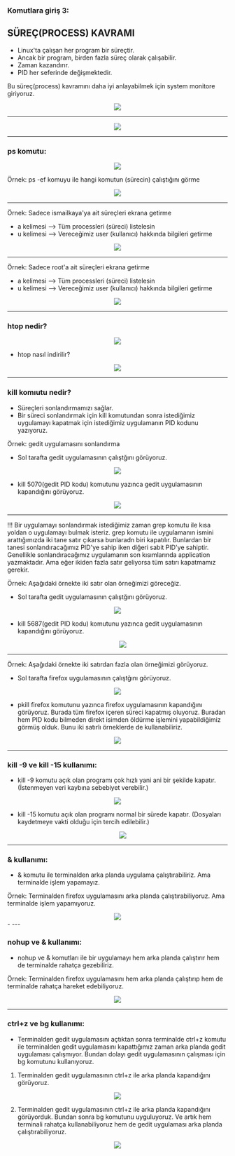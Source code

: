 ### **Komutlara giriş 3:**

 ## SÜREÇ(PROCESS) KAVRAMI
  
- Linux'ta çalışan her program bir süreçtir.
- Ancak bir program, birden fazla süreç olarak çalışabilir.
- Zaman kazandırır.
- PID her seferinde değişmektedir.

Bu süreç(process) kavramını daha iyi anlayabilmek için system monitore giriyoruz.
 
<div align="center">
	<img src="https://github.com/ismailkaya32/linux_komutlari_301/assets/122615472/fcf5bfc3-c0f1-414e-bb9e-18ba4c2d9195"/>
</div>

---

<div align="center">
	<img src="https://github.com/ismailkaya32/linux_komutlari_301/assets/122615472/ecc61e7f-7c27-4f56-b492-e382ac812e9a"/>
</div>

- ---

### ps komutu: 

<div align="center">
	<img src="https://github.com/ismailkaya32/linux_komutlari_301/assets/122615472/c8e07aa1-122e-413a-b23e-b0cfea870cab"/>
 </div>

Örnek: ps -ef komuyu ile hangi komutun (sürecin) çalıştığını görme

 <div align="center">
	<img src="https://github.com/ismailkaya32/linux_komutlari_301/assets/122615472/53cefe7d-13a6-432e-bca7-5a203e0ce170"/>
 </div>
 
- ---

Örnek: Sadece ismailkaya'ya ait süreçleri ekrana getirme

- a kelimesi --> Tüm processleri (süreci) listelesin
- u kelimesi --> Vereceğimiz user (kullanıcı) hakkında bilgileri getirme

 <div align="center">
	<img src="https://github.com/ismailkaya32/linux_komutlari_301/assets/122615472/975baa43-592c-4139-af18-0e71b5b73700"/>
 </div>

- ---

Örnek: Sadece root'a ait süreçleri ekrana getirme

- a kelimesi --> Tüm processleri (süreci) listelesin
- u kelimesi --> Vereceğimiz user (kullanıcı) hakkında bilgileri getirme

 <div align="center">
	<img src="https://github.com/ismailkaya32/linux_komutlari_301/assets/122615472/0069cb47-b2a3-4c15-9c33-2a8301cc9ac2"/>
 </div>
 
- ---

### htop nedir?
 <div align="center">
	<img src="https://github.com/ismailkaya32/linux_komutlari_301/assets/122615472/cdaf0628-4276-4dca-bd07-e3dc267b63f7"/>
 </div>

- htop nasıl indirilir?
 <div align="center">
	<img src="https://github.com/ismailkaya32/linux_komutlari_301/assets/122615472/539103d2-77d8-47c7-aa97-36f6c3939a2c"/>
 </div>

- ---

### kill komıutu nedir?

- Süreçleri sonlandırmamızı sağlar.
- Bir süreci sonlandırmak için kill komutundan sonra istediğimiz uygulamayı kapatmak için istediğimiz uygulamanın PID kodunu yazıyoruz.

Örnek: gedit uygulamasını sonlandırma

- Sol tarafta gedit uygulamasının çalıştğını görüyoruz.
 <div align="center">
	<img src="https://github.com/ismailkaya32/linux_komutlari_301/assets/122615472/6bc5151a-b837-4bf4-a20d-9f9cde35c20eb"/>
 </div>

- kill 5070(gedit PID kodu) komutunu yazınca gedit uygulamasının kapandığını görüyoruz.

 <div align="center">
	<img src="https://github.com/ismailkaya32/linux_komutlari_301/assets/122615472/72768691-e61c-49dd-ab25-05acf9330471"/>
 </div>

- ---


!!! Bir uygulamayı sonlandırmak istediğimiz zaman grep komutu ile kısa yoldan o uygulamayı bulmak isteriz. grep komutu ile uygulamanın ismini arattığımızda iki tane satır çıkarsa bunlaradn biri kapatılır. Bunlardan bir tanesi sonlandıracağımız PID'ye sahip iken diğeri sabit PID'ye sahiptir. Genellikle sonlandıracağımız uygulamanın son kısımlarında application yazmaktadır. Ama eğer ikiden fazla satır geliyorsa tüm satırı kapatmamız gerekir.

Örnek: Aşağıdaki örnekte iki satır olan örneğimizi göreceğiz.

- Sol tarafta gedit uygulamasının çalıştğını görüyoruz.
 <div align="center">
	<img src="https://github.com/ismailkaya32/linux_komutlari_301/assets/122615472/73bff42b-7eed-4d9c-94b1-91040b678763"/>
 </div>

- kill 5687(gedit PID kodu) komutunu yazınca gedit uygulamasının kapandığını görüyoruz.
  
  <div align="center">
	<img src="https://github.com/ismailkaya32/linux_komutlari_301/assets/122615472/f661b4ec-a498-4da2-85cc-40546797f6d0"/>
 </div>

 - ---
Örnek: Aşağıdaki örnekte iki satırdan fazla olan örneğimizi görüyoruz.

- Sol tarafta firefox uygulamasının çalıştğını görüyoruz.

 <div align="center">
	<img src="https://github.com/ismailkaya32/linux_komutlari_301/assets/122615472/f452e229-9711-4b73-b8c7-855a6c4f3425"/>
 </div>


- pkill firefox komutunu yazınca firefox uygulamasının kapandığını görüyoruz. Burada tüm firefox içeren süreci kapatmış oluyoruz. Buradan hem PID kodu bilmeden direkt isimden öldürme işlemini yapabildiğimiz görmüş olduk. Bunu iki satırlı örneklerde de kullanabiliriz.

 <div align="center">
	<img src="https://github.com/ismailkaya32/linux_komutlari_301/assets/122615472/33f83abc-5640-428e-a0c7-bd46081789f7"/>
 </div>

- ---

### kill -9 ve kill -15 kullanımı:
 
- kill -9 komutu açık olan programı çok hızlı yani ani bir şekilde kapatır. (İstenmeyen veri kaybına sebebiyet verebilir.)
  
 <div align="center">
	<img src="https://github.com/ismailkaya32/linux_komutlari_301/assets/122615472/32e6968e-122e-41d6-80cf-15a8e3370269"/>
 </div>

- kill -15 komutu açık olan programı normal bir sürede kapatır. (Dosyaları kaydetmeye vakti olduğu için tercih edilebilir.)
  
  <div align="center">
	<img src="https://github.com/ismailkaya32/linux_komutlari_301/assets/122615472/772e2ada-8c34-4b8c-afd7-183620c4d2fe"/>
 </div>

- ---

### & kullanımı:

- & komutu ile terminalden arka planda uygulama çalıştırabiliriz. Ama terminalde işlem yapamayız. 

Örnek: Terminalden firefox uygulamasını arka planda çalıştırabiliyoruz. Ama terminalde işlem yapamıyoruz.

  <div align="center">
	<img src="https://github.com/ismailkaya32/linux_komutlari_301/assets/122615472/cf7a0ffa-0fc6-43d2-bae9-75fe083ea8a9"/>
 </div>
- ---

### nohup ve & kullanımı:

- nohup ve & komutları ile bir uygulamayı hem arka planda çalıştırır hem de terminalde rahatça gezebiliriz.

Örnek: Terminalden firefox uygulamasını hem arka planda çalıştırıp hem de terminalde rahatça hareket edebiliyoruz.

   <div align="center">
	<img src="https://github.com/ismailkaya32/linux_komutlari_301/assets/122615472/67186389-9b02-45eb-a794-eb79569b1f3d"/>
 </div>
 
- ---

### ctrl+z ve bg kullanımı:

- Terminalden gedit uygulamasını açtıktan sonra terminalde ctrl+z komutu ile terminalden gedit uygulamasını kapattığımız zaman arka planda gedit uygulaması çalışmıyor. Bundan dolayı gedit uygulamasının çalışması için bg komutunu kullanıyoruz.

1) Terminalden gedit uygulamasının ctrl+z ile arka planda kapandığını görüyoruz.

 <div align="center">
	<img src="https://github.com/ismailkaya32/linux_komutlari_301/assets/122615472/6d21da41-860d-4086-8d12-aa397b45d694"/>
 </div>

2) Terminalden gedit uygulamasının ctrl+z ile arka planda kapandığını görüyorduk. Bundan sonra bg komutunu uyguluyoruz. Ve artık hem terminali rahatça kullanabiliyoruz hem de gedit uygulaması arka planda çalıştırabiliyoruz.
   
  <div align="center">
	<img src="https://github.com/ismailkaya32/linux_komutlari_301/assets/122615472/ac9db0de-5bc2-4231-891e-312cdd6cdaf9"/>
 </div>




 
